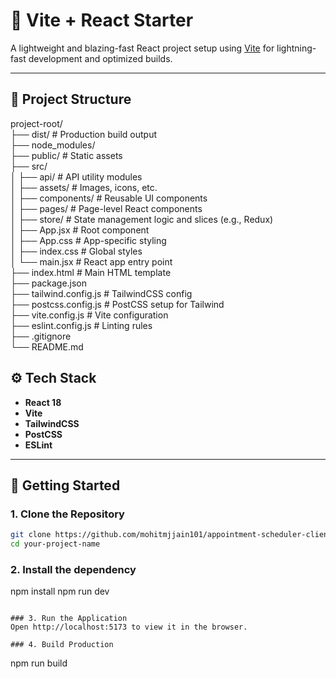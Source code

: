 # 🚀 Vite + React Starter

A lightweight and blazing-fast React project setup using [Vite](https://vitejs.dev/) for lightning-fast development and optimized builds.

---

## 📂 Project Structure

project-root/<br />
├── dist/ # Production build output<br />
├── node_modules/<br />
├── public/ # Static assets<br />
├── src/<br />
│ ├── api/ # API utility modules<br />
│ ├── assets/ # Images, icons, etc.<br />
│ ├── components/ # Reusable UI components<br />
│ ├── pages/ # Page-level React components<br />
│ ├── store/ # State management logic and slices (e.g., Redux)<br />
│ ├── App.jsx # Root component<br />
│ ├── App.css # App-specific styling<br />
│ ├── index.css # Global styles<br />
│ └── main.jsx # React app entry point<br />
├── index.html # Main HTML template<br />
├── package.json<br />
├── tailwind.config.js # TailwindCSS config<br />
├── postcss.config.js # PostCSS setup for Tailwind<br />
├── vite.config.js # Vite configuration<br />
├── eslint.config.js # Linting rules<br />
├── .gitignore<br />
└── README.md<br />

## ⚙️ Tech Stack

- **React 18**
- **Vite**
- **TailwindCSS**
- **PostCSS**
- **ESLint**

---

## 🚀 Getting Started

### 1. Clone the Repository

```bash
git clone https://github.com/mohitmjjain101/appointment-scheduler-client
cd your-project-name
```

### 2. Install the dependency

npm install
npm run dev
```

### 3. Run the Application
Open http://localhost:5173 to view it in the browser.

### 4. Build Production
```
npm run build
```
